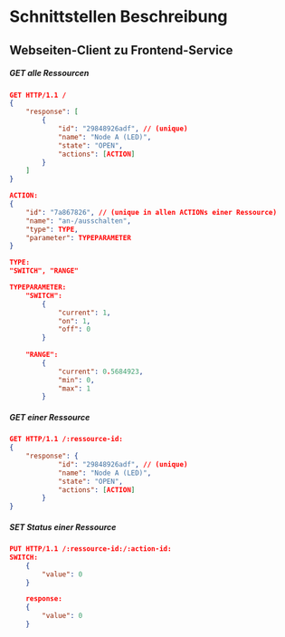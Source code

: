 # Schnittstellen Beschreibung

## Webseiten-Client zu Frontend-Service
##### GET alle Ressourcen
```JSON
GET HTTP/1.1 /
{
	"response": [
		{
			"id": "29848926adf", // (unique)
			"name": "Node A (LED)",
			"state": "OPEN",
			"actions": [ACTION]
		}
	]
}

ACTION:
{
	"id": "7a867826", // (unique in allen ACTIONs einer Ressource)
	"name": "an-/ausschalten",
	"type": TYPE,
	"parameter": TYPEPARAMETER
}

TYPE:
"SWITCH", "RANGE"

TYPEPARAMETER:
	"SWITCH":
		{
			"current": 1,
			"on": 1,
			"off": 0
		}
	
	"RANGE":
		{
			"current": 0.5684923,
			"min": 0,
			"max": 1
		}
```

##### GET einer Ressource
```JSON
GET HTTP/1.1 /:ressource-id:
{
	"response": {
			"id": "29848926adf", // (unique)
			"name": "Node A (LED)",
			"state": "OPEN",
			"actions": [ACTION]
		}
}
```

##### SET Status einer Ressource
```JSON
PUT HTTP/1.1 /:ressource-id:/:action-id:
SWITCH:
	{
		"value": 0
	}

	response:
	{
		"value": 0
	}

```
